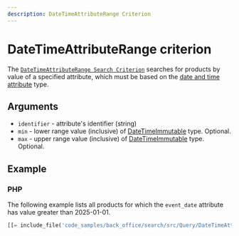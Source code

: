 ```yaml
---
description: DateTimeAttributeRange Criterion
---
```


# DateTimeAttributeRange criterion

The [`DateTimeAttributeRange Search Criterion`](/api/php_api/php_api_reference/classes/Ibexa-Contracts-ProductCatalogDateTimeAttribute-Search-Criterion-DateTimeAttributeRange.html) searches for products by value of a specified attribute, which must be based on the [date and time attribute](date_and_time.md) type.

## Arguments

- `identifier` - attribute's identifier (string)
- `min` - lower range value (inclusive) of [DateTimeImmutable](https://www.php.net/manual/en/class.datetimeimmutable.php) type. Optional.
- `max` - upper range value (inclusive) of [DateTimeImmutable](https://www.php.net/manual/en/class.datetimeimmutable.php) type. Optional.

## Example

### PHP

The following example lists all products for which the `event_date` attribute has value greater than 2025-01-01.


``` php
[[= include_file('code_samples/back_office/search/src/Query/DateTimeAttributeRangeQuery.php') =]]
```
